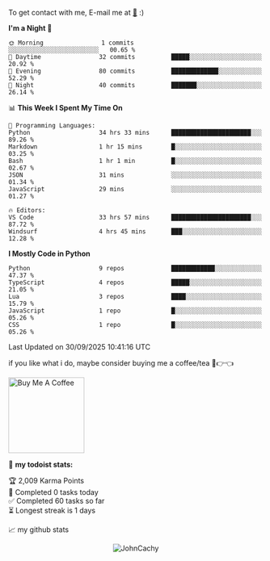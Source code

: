 To get contact with me, E-mail me at [📧](mailto:johncachy@amiverse.uk) :)


<!--START_SECTION:waka-->
**I'm a Night 🦉** 

```text
🌞 Morning                1 commits           ░░░░░░░░░░░░░░░░░░░░░░░░░   00.65 % 
🌆 Daytime                32 commits          █████░░░░░░░░░░░░░░░░░░░░   20.92 % 
🌃 Evening                80 commits          █████████████░░░░░░░░░░░░   52.29 % 
🌙 Night                  40 commits          ███████░░░░░░░░░░░░░░░░░░   26.14 % 
```


📊 **This Week I Spent My Time On** 

```text
💬 Programming Languages: 
Python                   34 hrs 33 mins      ██████████████████████░░░   89.26 % 
Markdown                 1 hr 15 mins        █░░░░░░░░░░░░░░░░░░░░░░░░   03.25 % 
Bash                     1 hr 1 min          █░░░░░░░░░░░░░░░░░░░░░░░░   02.67 % 
JSON                     31 mins             ░░░░░░░░░░░░░░░░░░░░░░░░░   01.34 % 
JavaScript               29 mins             ░░░░░░░░░░░░░░░░░░░░░░░░░   01.27 % 

🔥 Editors: 
VS Code                  33 hrs 57 mins      ██████████████████████░░░   87.72 % 
Windsurf                 4 hrs 45 mins       ███░░░░░░░░░░░░░░░░░░░░░░   12.28 % 
```

**I Mostly Code in Python** 

```text
Python                   9 repos             ████████████░░░░░░░░░░░░░   47.37 % 
TypeScript               4 repos             █████░░░░░░░░░░░░░░░░░░░░   21.05 % 
Lua                      3 repos             ████░░░░░░░░░░░░░░░░░░░░░   15.79 % 
JavaScript               1 repo              █░░░░░░░░░░░░░░░░░░░░░░░░   05.26 % 
CSS                      1 repo              █░░░░░░░░░░░░░░░░░░░░░░░░   05.26 % 
```




 Last Updated on 30/09/2025 10:41:16 UTC
<!--END_SECTION:waka-->

if you like what i do, maybe consider buying me a coffee/tea 🥺👉👈

<a href="https://buymeacoffee.com/johncachy" target="_blank"><img src="https://cdn.buymeacoffee.com/buttons/v2/default-red.png" alt="Buy Me A Coffee" width="150" ></a>

🚧 **my todoist stats:**

<!-- TODO-IST:START -->
🏆  2,009 Karma Points           
🌸  Completed 0 tasks today           
✅  Completed 60 tasks so far           
⏳  Longest streak is 1 days
<!-- TODO-IST:END -->

📈 my github stats

<p align="center"> <img src="https://github-readme-stats.vercel.app/api?username=chinshunyu&show_icons=true&theme=gotham" alt="JohnCachy" />




